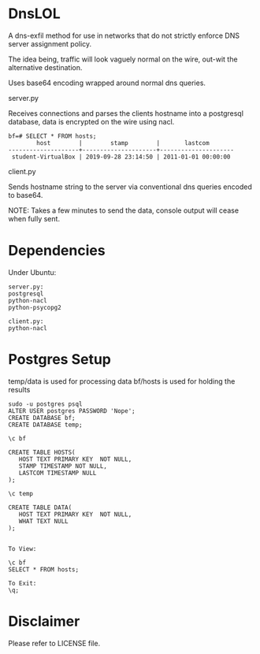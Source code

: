 # DnsLOL

A dns-exfil method for use in networks that do not strictly enforce DNS server assignment policy.

The idea being, traffic will look vaguely normal on the wire, out-wit the alternative destination.

Uses base64 encoding wrapped around normal dns queries.

server.py

Receives connections and parses the clients hostname into a postgresql database, data is encrypted on the wire using nacl.

```
bf=# SELECT * FROM hosts;
        host        |        stamp        |       lastcom       
--------------------+---------------------+---------------------
 student-VirtualBox | 2019-09-28 23:14:50 | 2011-01-01 00:00:00
```

client.py

Sends hostname string to the server via conventional dns queries encoded to base64.

NOTE: Takes a few minutes to send the data, console output will cease when fully sent.

# Dependencies

Under Ubuntu:
```
server.py:
postgresql
python-nacl
python-psycopg2

client.py:
python-nacl
```

# Postgres Setup
temp/data is used for processing data
bf/hosts is used for holding the results

```
sudo -u postgres psql
ALTER USER postgres PASSWORD 'Nope';
CREATE DATABASE bf;
CREATE DATABASE temp;

\c bf

CREATE TABLE HOSTS(
   HOST TEXT PRIMARY KEY  NOT NULL,
   STAMP TIMESTAMP NOT NULL,
   LASTCOM TIMESTAMP NULL
);

\c temp

CREATE TABLE DATA(
   HOST TEXT PRIMARY KEY  NOT NULL,
   WHAT TEXT NULL
);


To View:

\c bf
SELECT * FROM hosts;

To Exit:
\q;
```


# Disclaimer

Please refer to LICENSE file.
